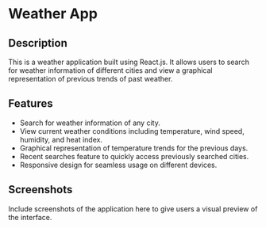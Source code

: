 # Weather App

## Description
This is a weather application built using React.js. It allows users to search for weather information of different cities and view a graphical representation of previous trends of past weather.

## Features
- Search for weather information of any city.
- View current weather conditions including temperature, wind speed, humidity, and heat index.
- Graphical representation of temperature trends for the previous days.
- Recent searches feature to quickly access previously searched cities.
- Responsive design for seamless usage on different devices.

## Screenshots
Include screenshots of the application here to give users a visual preview of the interface.

